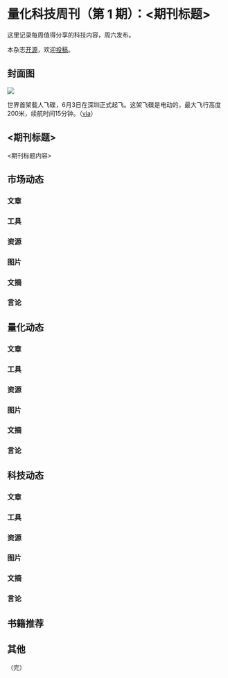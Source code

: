 # 量化科技周刊（第 1 期）：<期刊标题>

这里记录每周值得分享的科技内容，周六发布。

本杂志[开源](https://github.com/Midtown-Innovation/quantech-weekly.git)，欢迎[投稿](https://github.com/Midtown-Innovation/quantech-weekly/issues)。

## 封面图

![](https://cdn.beekka.com/blogimg/asset/202306/bg2023060502.webp)

世界首架载人飞碟，6月3日在深圳正式起飞。这架飞碟是电动的，最大飞行高度200米，续航时间15分钟。（[via](https://www.sohu.com/a/681963859_121384220)）

## <期刊标题>

<期刊标题内容>

## 市场动态

### 文章

### 工具

### 资源

### 图片

### 文摘

### 言论

## 量化动态

### 文章

### 工具

### 资源

### 图片

### 文摘

### 言论

## 科技动态

### 文章

### 工具

### 资源

### 图片

### 文摘

### 言论

## 书籍推荐

## 其他

（完）


